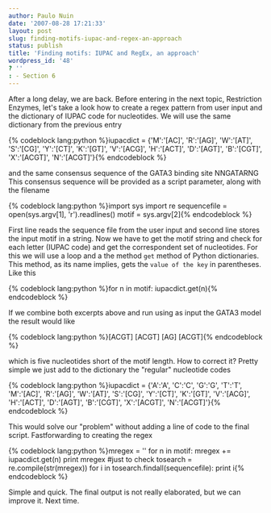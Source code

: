 ```yaml
---
author: Paulo Nuin
date: '2007-08-28 17:21:33'
layout: post
slug: finding-motifs-iupac-and-regex-an-approach
status: publish
title: 'Finding motifs: IUPAC and RegEx, an approach'
wordpress_id: '48'
? ''
: - Section 6
---
```


After a long delay, we are back. Before entering in the next topic,
Restriction Enzymes, let's take a look how to create a regex pattern
from user input and the dictionary of IUPAC code for nucleotides. We
will use the same dictionary from the previous entry 

{% codeblock lang:python %}iupacdict = {'M':'[AC]', 'R':'[AG]', 'W':'[AT]',
'S':'[CG]', 'Y':'[CT]', 'K':'[GT]', 'V':'[ACG]', 'H':'[ACT]',
'D':'[AGT]', 'B':'[CGT]', 'X':'[ACGT]', 'N':'[ACGT]'}{% endcodeblock %} 

and the same consensus sequence of the GATA3 binding site NNGATARNG This
consensus sequence will be provided as a script parameter, along with
the filename 

{% codeblock lang:python %}import sys 
import re
sequencefile = open(sys.argv[1], 'r').readlines() 
motif = sys.argv[2]{% endcodeblock %} 

First line reads the sequence file from the
user input and second line stores the input motif in a string. Now we
have to get the motif string and check for each letter (IUPAC code) and
get the correspondent set of nucleotides. For this we will use a loop
and a the method `get` method of Python dictionaries. This method, as
its name implies, gets the `value of the key` in parentheses. Like this


{% codeblock lang:python %}for n in motif:
	iupacdict.get(n){% endcodeblock %} 
	
If we combine both excerpts above and run
using as input the GATA3 model the result would like 

{% codeblock lang:python %}[ACGT] [ACGT] [AG] [ACGT]{% endcodeblock %} 


which is five nucleotides short of the motif length. How to correct it? Pretty simple
we just add to the dictionary the "regular" nucleotide codes 

{% codeblock lang:python %}iupacdict = {'A':'A', 'C':'C', 'G':'G', 'T':'T',
'M':'[AC]', 'R':'[AG]', 'W':'[AT]', 'S':'[CG]', 'Y':'[CT]', 'K':'[GT]',
'V':'[ACG]', 'H':'[ACT]', 'D':'[AGT]', 'B':'[CGT]', 'X':'[ACGT]',
'N':'[ACGT]'}{% endcodeblock %} 

This would solve our "problem" without adding
a line of code to the final script. Fastforwarding to creating the regex

{% codeblock lang:python %}mregex = '' 
for n in motif: 
	mregex += iupacdict.get(n) 
	print mregex 
#just to check 
tosearch = re.compile(str(mregex)) 
for i in tosearch.findall(sequencefile): 
	print i{% endcodeblock %} 
	
Simple and quick. The final output is not really elaborated, but we can improve it. Next time.
